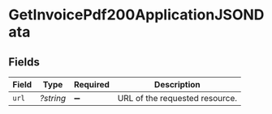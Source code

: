 # GetInvoicePdf200ApplicationJSONData


## Fields

| Field                          | Type                           | Required                       | Description                    |
| ------------------------------ | ------------------------------ | ------------------------------ | ------------------------------ |
| `url`                          | *?string*                      | :heavy_minus_sign:             | URL of the requested resource. |